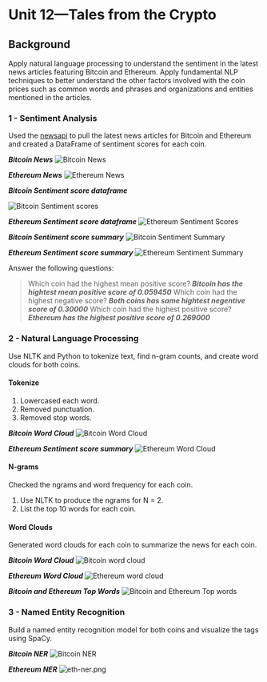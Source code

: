 # Unit 12—Tales from the Crypto

## Background

Apply natural language processing to understand the sentiment in the latest news articles featuring Bitcoin and Ethereum. 
Apply fundamental NLP techniques to better understand the other factors involved with the coin prices such as common words and phrases and organizations and entities mentioned in the articles.


### 1 - Sentiment Analysis

Used the [newsapi](https://newsapi.org/) to pull the latest news articles for Bitcoin and Ethereum and created a DataFrame of sentiment scores for each coin.

***Bitcoin News***
![Bitcoin News](Images/BitcoinNews.png)

***Ethereum News***
![Ethereum News](Images/EthereumNews.png)

***Bitcoin Sentiment score dataframe***

![Bitcoin Sentiment scores](Images/Bitcoin_sentiment_analysis.png)

***Ethereum Sentiment score dataframe***
![Ethereum Sentiment Scores](Images/Ethereum_sentiment_analysis.png)

***Bitcoin Sentiment score summary***
![Bitcoin Sentiment Summary](Images/Bitcoin_sentiment_summary.png)

***Ethereum Sentiment score summary***
![Ethereum Sentiment Summary](Images/Ethereum_sentiment_summary.png)


Answer the following questions:

> Which coin had the highest mean positive score?
***Bitcoin has the hightest mean positive score of 0.059450***
> Which coin had the highest negative score?
***Both coins has same hightest negentive score of 0.30000***
> Which coin had the highest positive score?
***Ethereum has the highest positive score of 0.269000***


### 2 - Natural Language Processing

Use NLTK and Python to tokenize text, find n-gram counts, and create word clouds for both coins. 

#### Tokenize
1. Lowercased each word.
2. Removed punctuation.
3. Removed stop words.


***Bitcoin Word Cloud***
![Bitcoin Word Cloud](Images/Bitcoin_word_cloud.png)

***Ethereum Sentiment score summary***
![Ethereum Word Cloud](Images/Ethereum_word_cloud.png)




#### N-grams

Checked the ngrams and word frequency for each coin.

1. Use NLTK to produce the ngrams for N = 2.
2. List the top 10 words for each coin.

#### Word Clouds

Generated word clouds for each coin to summarize the news for each coin.

***Bitcoin Word Cloud***
![Bitcoin word cloud](Images/btc-word-cloud.png)

***Ethereum Word Cloud***
![Ethereum word cloud](Images/eth-word-cloud.png)

***Bitcoin and Ethereum Top Words***
![Bitcoin and Ethereum Top words](Images/Bitcoin_Ethereum_Top_words.png)


### 3 - Named Entity Recognition

Build a named entity recognition model for both coins and visualize the tags using SpaCy.

***Bitcoin NER***
![Bitcoin NER](Images/BitcoinNER.png)

***Ethereum NER***
![eth-ner.png](Images/EthereumNER.png)



